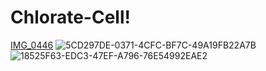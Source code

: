 # Chlorate-Cell!
[IMG_0446](https://github.com/EnemyoftheFarmer/Chlorate-Cell/assets/39673402/a6b0bcde-5cb9-4eaa-a02f-04e84ef82176)
![5CD297DE-0371-4CFC-BF7C-49A19FB22A7B](https://github.com/EnemyoftheFarmer/Chlorate-Cell/assets/39673402/a8b1444d-1c45-465c-9f9e-c577f0256aa0)
![18525F63-EDC3-47EF-A796-76E54992EAE2](https://github.com/EnemyoftheFarmer/Chlorate-Cell/assets/39673402/ff1b6a5d-d293-4ab0-aeb9-a978370ff926)
